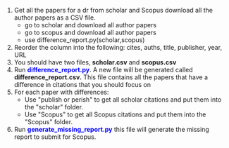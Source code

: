 <ol>
    <li>
        Get all the papers for a dr from scholar and Scopus download all the author papers as a CSV file.
        <ul>
            <li>go to scholar and download all author papers</li>
            <li>go to scopus and download all author papers</li>
            <li>use difference_report.py(scholar,scopus)</li>
        </ul>
    </li>
    <li>
        Reorder the column into the following: cites, auths, title, publisher, year, URL
</li>
<li>
    You should have two files, <b>scholar.csv</b> and <b>scopus.csv</b>
</li>
<li>
Run <span style="color: blue;font-weight: bold">difference_report.py</span>. A new file will be generated called <b>difference_report.csv.</b> This file contains all the papers that have a difference in citations that you should focus on
    </li>
    <li>
    For each paper with differences:
    <ul>
        <li>
            Use "publish or perish" to get all scholar citations and put them into the "scholar" folder.
        </li>
        <li>
            Use "Scopus" to get all Scopus citations and put them into the "Scopus" folder.
        </li>
    </ul>
    </li>
    <li>
   Run <span style="color: blue;font-weight: bold">generate_missing_report.py</span> this file will generate the missing report to submit for Scopus.
    </li>
</ol>